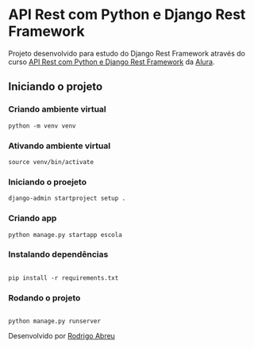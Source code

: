 # API Rest com Python e Django Rest Framework

Projeto desenvolvido para estudo do Django Rest Framework através do curso [API Rest com Python e Django Rest Framework](https://cursos.alura.com.br/course/django-rest-framework-construindo-apis-restful-zero) da [Alura](https://www.alura.com.br/).

## Iniciando o projeto

### Criando ambiente virtual

```
python -m venv venv
```

### Ativando ambiente virtual

```
source venv/bin/activate
```

### Iniciando o proejeto

```
django-admin startproject setup .
```

### Criando app

```
python manage.py startapp escola
```

### Instalando dependências

```

pip install -r requirements.txt

```

### Rodando o projeto

```

python manage.py runserver

```

Desenvolvido por [Rodrigo Abreu](https://github.com/rodrigodabreu)

```

```
